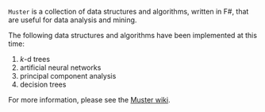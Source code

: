 `Muster` is a collection of data structures and algorithms, written in F#, that are useful for data analysis and mining.

The following data structures and algorithms have been implemented at this time:

1. _k_-d trees
2. artificial neural networks
3. principal component analysis
4. decision trees

For more information, please see the [Muster wiki](https://github.com/Shredderroy/Muster/wiki).